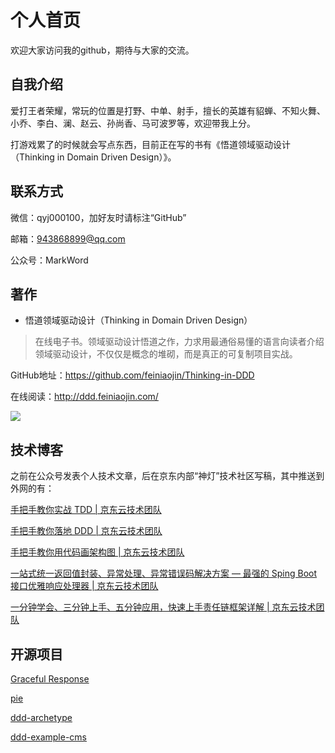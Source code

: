# 个人首页

欢迎大家访问我的github，期待与大家的交流。

## 自我介绍

爱打王者荣耀，常玩的位置是打野、中单、射手，擅长的英雄有貂蝉、不知火舞、小乔、李白、澜、赵云、孙尚香、马可波罗等，欢迎带我上分。

打游戏累了的时候就会写点东西，目前正在写的书有《悟道领域驱动设计（Thinking in Domain Driven Design）》。

## 联系方式

微信：qyj000100，加好友时请标注“GitHub”

邮箱：943868899@qq.com

公众号：MarkWord

## 著作

- 悟道领域驱动设计（Thinking in Domain Driven Design）

>在线电子书。领域驱动设计悟道之作，力求用最通俗易懂的语言向读者介绍领域驱动设计，不仅仅是概念的堆砌，而是真正的可复制项目实战。

GitHub地址：https://github.com/feiniaojin/Thinking-in-DDD

在线阅读：http://ddd.feiniaojin.com/

![](https://s1.ax1x.com/2023/06/16/pCQu1pV.png)

## 技术博客

之前在公众号发表个人技术文章，后在京东内部“神灯”技术社区写稿，其中推送到外网的有：

[手把手教你实战 TDD | 京东云技术团队](https://my.oschina.net/u/4090830/blog/10082614)

[手把手教你落地 DDD | 京东云技术团队](https://my.oschina.net/u/4090830/blog/9428733)

[手把手教你用代码画架构图 | 京东云技术团队](https://my.oschina.net/u/4090830/blog/8774268)

[一站式统一返回值封装、异常处理、异常错误码解决方案 — 最强的 Sping Boot 接口优雅响应处理器 | 京东云技术团队](https://my.oschina.net/u/4090830/blog/8724862)

[一分钟学会、三分钟上手、五分钟应用，快速上手责任链框架详解 | 京东云技术团队](https://my.oschina.net/u/4090830/blog/8707474)

## 开源项目

[Graceful Response](https://github.com/feiniaojin/graceful-response)

[pie](https://github.com/feiniaojin/pie)

[ddd-archetype](https://github.com/feiniaojin/ddd-archetype)

[ddd-example-cms](https://github.com/feiniaojin/ddd-example-cms)


